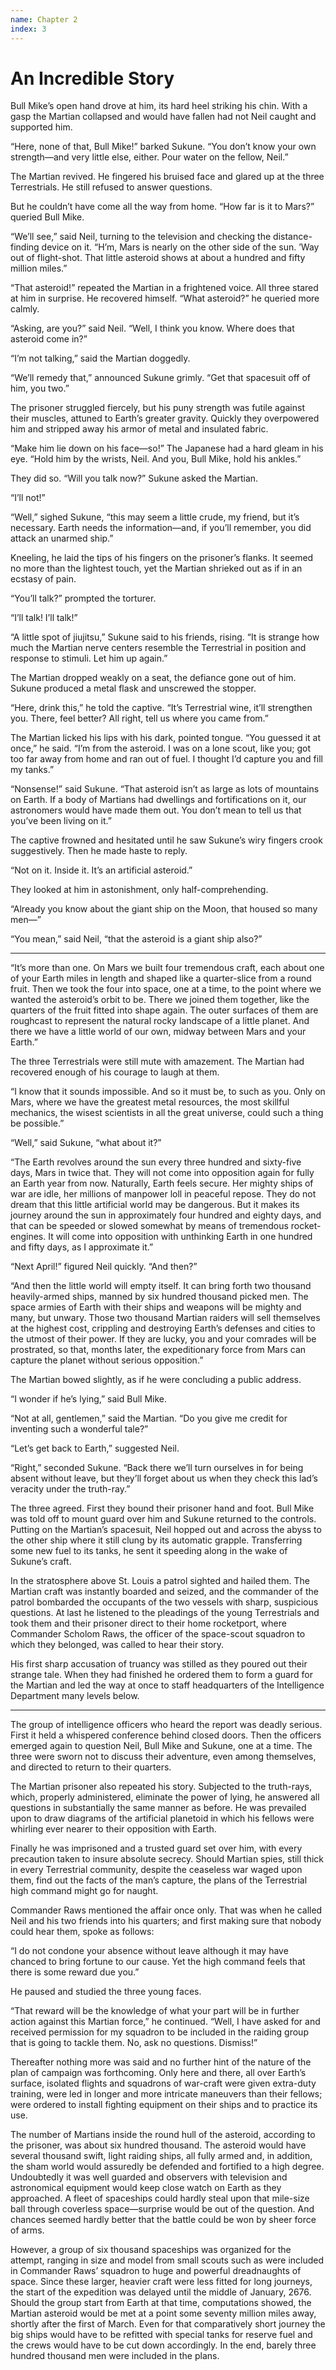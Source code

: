 ```yaml
---
name: Chapter 2
index: 3
---
```

# An Incredible Story

Bull Mike’s open hand drove at him, its hard heel striking his chin. With a gasp the Martian collapsed and would have fallen had not Neil caught and supported him.

“Here, none of that, Bull Mike!” barked Sukune. “You don’t know your own strength⁠—and very little else, either. Pour water on the fellow, Neil.”

The Martian revived. He fingered his bruised face and glared up at the three Terrestrials. He still refused to answer questions.

But he couldn’t have come all the way from home. “How far is it to Mars?” queried Bull Mike.

“We’ll see,” said Neil, turning to the television and checking the distance-finding device on it. “H’m, Mars is nearly on the other side of the sun. ’Way out of flight-shot. That little asteroid shows at about a hundred and fifty million miles.”

“That asteroid!” repeated the Martian in a frightened voice. All three stared at him in surprise. He recovered himself. “What asteroid?” he queried more calmly.

“Asking, are you?” said Neil. “Well, I think you know. Where does that asteroid come in?”

“I’m not talking,” said the Martian doggedly.

“We’ll remedy that,” announced Sukune grimly. “Get that spacesuit off of him, you two.”

The prisoner struggled fiercely, but his puny strength was futile against their muscles, attuned to Earth’s greater gravity. Quickly they overpowered him and stripped away his armor of metal and insulated fabric.

“Make him lie down on his face⁠—so!” The Japanese had a hard gleam in his eye. “Hold him by the wrists, Neil. And you, Bull Mike, hold his ankles.”

They did so. “Will you talk now?” Sukune asked the Martian.

“I’ll not!”

“Well,” sighed Sukune, “this may seem a little crude, my friend, but it’s necessary. Earth needs the information⁠—and, if you’ll remember, you did attack an unarmed ship.”

Kneeling, he laid the tips of his fingers on the prisoner’s flanks. It seemed no more than the lightest touch, yet the Martian shrieked out as if in an ecstasy of pain.

“You’ll talk?” prompted the torturer.

“I’ll talk! I’ll talk!”

“A little spot of jiujitsu,” Sukune said to his friends, rising. “It is strange how much the Martian nerve centers resemble the Terrestrial in position and response to stimuli. Let him up again.”

The Martian dropped weakly on a seat, the defiance gone out of him. Sukune produced a metal flask and unscrewed the stopper.

“Here, drink this,” he told the captive. “It’s Terrestrial wine, it’ll strengthen you. There, feel better? All right, tell us where you came from.”

The Martian licked his lips with his dark, pointed tongue. “You guessed it at once,” he said. “I’m from the asteroid. I was on a lone scout, like you; got too far away from home and ran out of fuel. I thought I’d capture you and fill my tanks.”

“Nonsense!” said Sukune. “That asteroid isn’t as large as lots of mountains on Earth. If a body of Martians had dwellings and fortifications on it, our astronomers would have made them out. You don’t mean to tell us that you’ve been living on it.”

The captive frowned and hesitated until he saw Sukune’s wiry fingers crook suggestively. Then he made haste to reply.

“Not on it. Inside it. It’s an artificial asteroid.”

They looked at him in astonishment, only half-comprehending.

“Already you know about the giant ship on the Moon, that housed so many men⁠—”

“You mean,” said Neil, “that the asteroid is a giant ship also?”

---

“It’s more than one. On Mars we built four tremendous craft, each about one of your Earth miles in length and shaped like a quarter-slice from a round fruit. Then we took the four into space, one at a time, to the point where we wanted the asteroid’s orbit to be. There we joined them together, like the quarters of the fruit fitted into shape again. The outer surfaces of them are roughcast to represent the natural rocky landscape of a little planet. And there we have a little world of our own, midway between Mars and your Earth.”

The three Terrestrials were still mute with amazement. The Martian had recovered enough of his courage to laugh at them.

“I know that it sounds impossible. And so it must be, to such as you. Only on Mars, where we have the greatest metal resources, the most skillful mechanics, the wisest scientists in all the great universe, could such a thing be possible.”

“Well,” said Sukune, “what about it?”

“The Earth revolves around the sun every three hundred and sixty-five days, Mars in twice that. They will not come into opposition again for fully an Earth year from now. Naturally, Earth feels secure. Her mighty ships of war are idle, her millions of manpower loll in peaceful repose. They do not dream that this little artificial world may be dangerous. But it makes its journey around the sun in approximately four hundred and eighty days, and that can be speeded or slowed somewhat by means of tremendous rocket-engines. It will come into opposition with unthinking Earth in one hundred and fifty days, as I approximate it.”

“Next April!” figured Neil quickly. “And then?”

“And then the little world will empty itself. It can bring forth two thousand heavily-armed ships, manned by six hundred thousand picked men. The space armies of Earth with their ships and weapons will be mighty and many, but unwary. Those two thousand Martian raiders will sell themselves at the highest cost, crippling and destroying Earth’s defenses and cities to the utmost of their power. If they are lucky, you and your comrades will be prostrated, so that, months later, the expeditionary force from Mars can capture the planet without serious opposition.”

The Martian bowed slightly, as if he were concluding a public address.

“I wonder if he’s lying,” said Bull Mike.

“Not at all, gentlemen,” said the Martian. “Do you give me credit for inventing such a wonderful tale?”

“Let’s get back to Earth,” suggested Neil.

“Right,” seconded Sukune. “Back there we’ll turn ourselves in for being absent without leave, but they’ll forget about us when they check this lad’s veracity under the truth-ray.”

The three agreed. First they bound their prisoner hand and foot. Bull Mike was told off to mount guard over him and Sukune returned to the controls. Putting on the Martian’s spacesuit, Neil hopped out and across the abyss to the other ship where it still clung by its automatic grapple. Transferring some new fuel to its tanks, he sent it speeding along in the wake of Sukune’s craft.

In the stratosphere above St. Louis a patrol sighted and hailed them. The Martian craft was instantly boarded and seized, and the commander of the patrol bombarded the occupants of the two vessels with sharp, suspicious questions. At last he listened to the pleadings of the young Terrestrials and took them and their prisoner direct to their home rocketport, where Commander Scholom Raws, the officer of the space-scout squadron to which they belonged, was called to hear their story.

His first sharp accusation of truancy was stilled as they poured out their strange tale. When they had finished he ordered them to form a guard for the Martian and led the way at once to staff headquarters of the Intelligence Department many levels below.

---

The group of intelligence officers who heard the report was deadly serious. First it held a whispered conference behind closed doors. Then the officers emerged again to question Neil, Bull Mike and Sukune, one at a time. The three were sworn not to discuss their adventure, even among themselves, and directed to return to their quarters.

The Martian prisoner also repeated his story. Subjected to the truth-rays, which, properly administered, eliminate the power of lying, he answered all questions in substantially the same manner as before. He was prevailed upon to draw diagrams of the artificial planetoid in which his fellows were whirling ever nearer to their opposition with Earth.

Finally he was imprisoned and a trusted guard set over him, with every precaution taken to insure absolute secrecy. Should Martian spies, still thick in every Terrestrial community, despite the ceaseless war waged upon them, find out the facts of the man’s capture, the plans of the Terrestrial high command might go for naught.

Commander Raws mentioned the affair once only. That was when he called Neil and his two friends into his quarters; and first making sure that nobody could hear them, spoke as follows:

“I do not condone your absence without leave although it may have chanced to bring fortune to our cause. Yet the high command feels that there is some reward due you.”

He paused and studied the three young faces.

“That reward will be the knowledge of what your part will be in further action against this Martian force,” he continued. “Well, I have asked for and received permission for my squadron to be included in the raiding group that is going to tackle them. No, ask no questions. Dismiss!”

Thereafter nothing more was said and no further hint of the nature of the plan of campaign was forthcoming. Only here and there, all over Earth’s surface, isolated flights and squadrons of war-craft were given extra-duty training, were led in longer and more intricate maneuvers than their fellows; were ordered to install fighting equipment on their ships and to practice its use.

The number of Martians inside the round hull of the asteroid, according to the prisoner, was about six hundred thousand. The asteroid would have several thousand swift, light raiding ships, all fully armed and, in addition, the sham world would assuredly be defended and fortified to a high degree. Undoubtedly it was well guarded and observers with television and astronomical equipment would keep close watch on Earth as they approached. A fleet of spaceships could hardly steal upon that mile-size ball through coverless space⁠—surprise would be out of the question. And chances seemed hardly better that the battle could be won by sheer force of arms.

However, a group of six thousand spaceships was organized for the attempt, ranging in size and model from small scouts such as were included in Commander Raws’ squadron to huge and powerful dreadnaughts of space. Since these larger, heavier craft were less fitted for long journeys, the start of the expedition was delayed until the middle of January, 2676. Should the group start from Earth at that time, computations showed, the Martian asteroid would be met at a point some seventy million miles away, shortly after the first of March. Even for that comparatively short journey the big ships would have to be refitted with special tanks for reserve fuel and the crews would have to be cut down accordingly. In the end, barely three hundred thousand men were included in the plans.